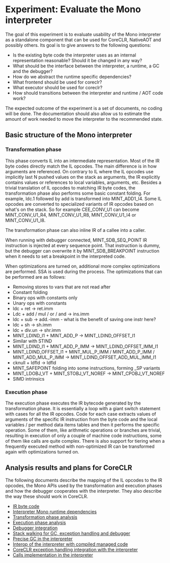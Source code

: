 # Experiment: Evaluate the Mono interpreter
The goal of this experiment is to evaluate usability of the Mono interpreter as a standalone component that can be used for CoreCLR, NativeAOT and possibly others. Its goal is to give answers to the following questions:
* Is the existing byte code the interpreter uses as an internal representation reasonable? Should it be changed in any way?
* What should be the interface between the interpreter, a runtime, a GC and the debugger?
* How do we abstract the runtime specific dependencies?
* What frontend should be used for coreclr?
* What executor should be used for coreclr?
* How should transitions between the interpreter and runtime / AOT code work?

The expected outcome of the experiment is a set of documents, no coding will be done.
The documentation should also allow us to estimate the amount of work needed to move the interpreter to the recommended state.

## Basic structure of the Mono interpreter
### Transformation phase
This phase converts IL into an intermediate representation. Most of the IR byte codes directly match the IL opcodes. The main difference is in how arguments are referenced. On contrary to IL where the IL opcodes use implicitly last N pushed values on the stack as arguments, the IR explicitly contains values or references to local variables, arguments, etc.
Besides a trivial translation of IL opcodes to matching IR byte codes, the transformation phase also performs some basic constant folding. For example, ldc.1 followed by add is transformed into MINT_ADD1_I4. Some IL opcodes are converted to specialized variants of IR opcodes based on what's on the stack. So for example CEE_CONV_U1 can become MINT_CONV_U1_R4, MINT_CONV_U1_R8, MINT_CONV_U1_I4 or MINT_CONV_U1_I8.

The transformation phase can also inline IR of a callee into a caller. 

When running with debugger connected, MINT_SDB_SEQ_POINT IR instruction is injected at every sequence point. That instruction is dummy, but the debugger can overwrite it by MINT_SDB_BREAKPOINT instruction when it needs to set a breakpoint in the interpreted code.

When optimizations are turned on, additional more complex optimizations are performed. SSA is used during the process. The optimizations that can be performed are as follows: 

 * Removing stores to vars that are not read after
 * Constant folding 
 * Binary ops with constants only
 * Unary ops with constants
 * ldc + ret -> ret.imm
 * Ldc + add / mul / or / and -> ins.imm
 * ldc + sub -> add.-imm - what is the benefit of saving one instr here?
 * ldc + sh -> sh.imm
 * ldc + div.un -> shr.imm
 * MINT_LDIND_I1 + MINT_ADD_P -> MINT_LDIND_OFFSET_I1
 * Similar with STIND
 * MINT_LDIND_I1 + MINT_ADD_P_IMM -> MINT_LDIND_OFFSET_IMM_I1
 * MINT_LDIND_OFFSET_I1 + MINT_MUL_P_IMM / MINT_ADD_P_IMM / MINT_ADD_MUL_P_IMM -> MINT_LDIND_OFFSET_ADD_MUL_IMM_I1
 * cknull + ldfld -> ldfld
 * MINT_SAFEPOINT folding into some instructions, forming _SP variants
 * MINT_LDOBJ_VT + MINT_STOBJ_VT_NOREF -> MINT_CPOBJ_VT_NOREF
 * SIMD intrinsics

### Execution phase
The execution phase executes the IR bytecode generated by the transformation phase. It is essentially a loop with a giant switch statement with cases for all the IR opcodes. Code for each case extracts values of arguments of the specific IR instruction from the byte code and the local variables / per method data items tables and then it performs the specific operation. Some of them, like arithmetic operations or branches are trivial, resulting in execution of only a couple of machine code instructions, some of them like calls are quite complex.
There is also support for tiering when a frequently executed method with non-optimized IR can be transformed again with optimizations turned on.

## Analysis results and plans for CoreCLR
The following documents describe the mapping of the IL opcodes to the IR opcodes, the Mono APIs used by the transformation and execution phases and how the debugger cooperates with the interpreter. They also describe the way these should work in CoreCLR.
* [IR byte code](ir-byte-code.md)
* [Interpreter Mono runtime dependencies](mono-runtime-dependencies.md)
* [Transformation phase analysis](transformation.md)
* [Execution phase analysis](execution.md)
* [Debugger integration](debugger.md)
* [Stack walking for GC, exception handling and debugger](stackwalk.md)
* [Precise GC in the interpreter](precise-gc.md)
* [Interop of the interpreter with compiled managed code](compiled-code-interop.md)
* [CoreCLR exception handling integration with the interpreter](exception-handling.md)
* [Calls implementation in the interpreter](calls.md)
